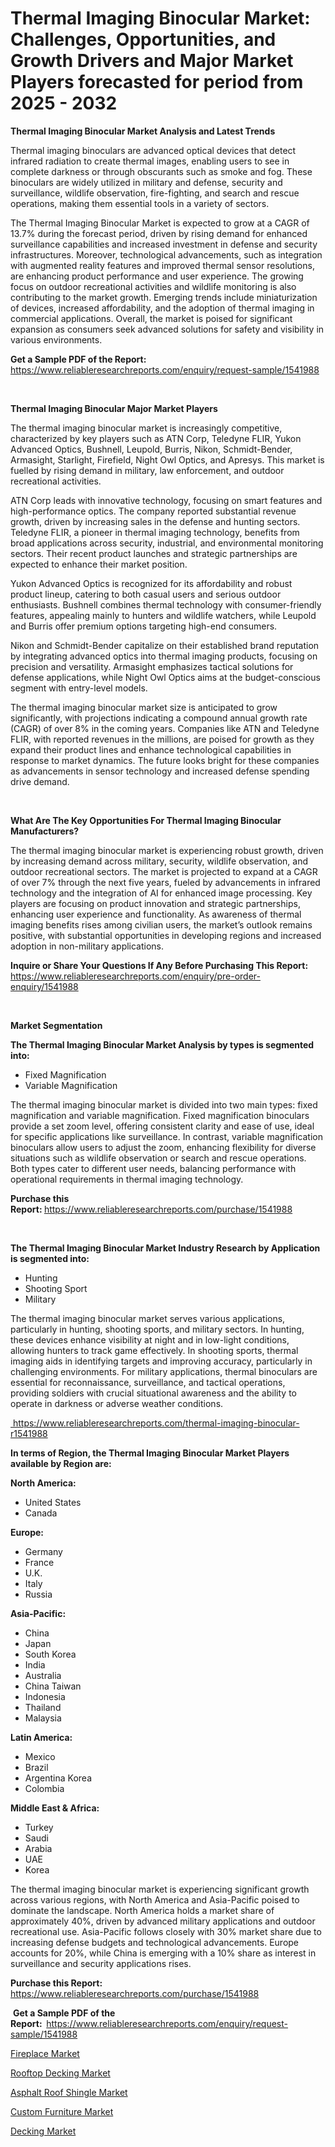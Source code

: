 <p><h1>Thermal Imaging Binocular Market: Challenges, Opportunities, and Growth Drivers and Major Market Players forecasted for period from 2025 - 2032</h1></p><p><strong>Thermal Imaging Binocular Market Analysis and Latest Trends</strong></p>
<p><p>Thermal imaging binoculars are advanced optical devices that detect infrared radiation to create thermal images, enabling users to see in complete darkness or through obscurants such as smoke and fog. These binoculars are widely utilized in military and defense, security and surveillance, wildlife observation, fire-fighting, and search and rescue operations, making them essential tools in a variety of sectors. </p><p>The Thermal Imaging Binocular Market is expected to grow at a CAGR of 13.7% during the forecast period, driven by rising demand for enhanced surveillance capabilities and increased investment in defense and security infrastructures. Moreover, technological advancements, such as integration with augmented reality features and improved thermal sensor resolutions, are enhancing product performance and user experience. The growing focus on outdoor recreational activities and wildlife monitoring is also contributing to the market growth. Emerging trends include miniaturization of devices, increased affordability, and the adoption of thermal imaging in commercial applications. Overall, the market is poised for significant expansion as consumers seek advanced solutions for safety and visibility in various environments.</p></p>
<p><strong>Get a Sample PDF of the Report:&nbsp;</strong> <a href="https://www.reliableresearchreports.com/enquiry/request-sample/1541988?utm_campaign=13&utm_medium=2&utm_source=Github&utm_content=ia&utm_term=08022025&utm_id=thermal-imaging-binocular">https://www.reliableresearchreports.com/enquiry/request-sample/1541988</a></p>
<p>&nbsp;</p>
<p><strong>Thermal Imaging Binocular Major Market Players</strong></p>
<p><p>The thermal imaging binocular market is increasingly competitive, characterized by key players such as ATN Corp, Teledyne FLIR, Yukon Advanced Optics, Bushnell, Leupold, Burris, Nikon, Schmidt-Bender, Armasight, Starlight, Firefield, Night Owl Optics, and Apresys. This market is fuelled by rising demand in military, law enforcement, and outdoor recreational activities.</p><p>ATN Corp leads with innovative technology, focusing on smart features and high-performance optics. The company reported substantial revenue growth, driven by increasing sales in the defense and hunting sectors. Teledyne FLIR, a pioneer in thermal imaging technology, benefits from broad applications across security, industrial, and environmental monitoring sectors. Their recent product launches and strategic partnerships are expected to enhance their market position.</p><p>Yukon Advanced Optics is recognized for its affordability and robust product lineup, catering to both casual users and serious outdoor enthusiasts. Bushnell combines thermal technology with consumer-friendly features, appealing mainly to hunters and wildlife watchers, while Leupold and Burris offer premium options targeting high-end consumers.</p><p>Nikon and Schmidt-Bender capitalize on their established brand reputation by integrating advanced optics into thermal imaging products, focusing on precision and versatility. Armasight emphasizes tactical solutions for defense applications, while Night Owl Optics aims at the budget-conscious segment with entry-level models.</p><p>The thermal imaging binocular market size is anticipated to grow significantly, with projections indicating a compound annual growth rate (CAGR) of over 8% in the coming years. Companies like ATN and Teledyne FLIR, with reported revenues in the millions, are poised for growth as they expand their product lines and enhance technological capabilities in response to market dynamics. The future looks bright for these companies as advancements in sensor technology and increased defense spending drive demand.</p></p>
<p>&nbsp;</p>
<p><strong>What Are The Key Opportunities For Thermal Imaging Binocular Manufacturers?</strong></p>
<p><p>The thermal imaging binocular market is experiencing robust growth, driven by increasing demand across military, security, wildlife observation, and outdoor recreational sectors. The market is projected to expand at a CAGR of over 7% through the next five years, fueled by advancements in infrared technology and the integration of AI for enhanced image processing. Key players are focusing on product innovation and strategic partnerships, enhancing user experience and functionality. As awareness of thermal imaging benefits rises among civilian users, the market’s outlook remains positive, with substantial opportunities in developing regions and increased adoption in non-military applications.</p></p>
<p><strong>Inquire or Share Your Questions If Any Before Purchasing This Report:</strong> <a href="https://www.reliableresearchreports.com/enquiry/pre-order-enquiry/1541988?utm_campaign=13&utm_medium=2&utm_source=Github&utm_content=ia&utm_term=08022025&utm_id=thermal-imaging-binocular">https://www.reliableresearchreports.com/enquiry/pre-order-enquiry/1541988</a></p>
<p>&nbsp;</p>
<p><strong>Market Segmentation</strong></p>
<p><strong>The Thermal Imaging Binocular Market Analysis by types is segmented into:</strong></p>
<p><ul><li>Fixed Magnification</li><li>Variable Magnification</li></ul></p>
<p><p>The thermal imaging binocular market is divided into two main types: fixed magnification and variable magnification. Fixed magnification binoculars provide a set zoom level, offering consistent clarity and ease of use, ideal for specific applications like surveillance. In contrast, variable magnification binoculars allow users to adjust the zoom, enhancing flexibility for diverse situations such as wildlife observation or search and rescue operations. Both types cater to different user needs, balancing performance with operational requirements in thermal imaging technology.</p></p>
<p><strong>Purchase this Report:&nbsp;</strong><a href="https://www.reliableresearchreports.com/purchase/1541988?utm_campaign=13&utm_medium=2&utm_source=Github&utm_content=ia&utm_term=08022025&utm_id=thermal-imaging-binocular">https://www.reliableresearchreports.com/purchase/1541988</a></p>
<p>&nbsp;</p>
<p><strong>The Thermal Imaging Binocular Market Industry Research by Application is segmented into:</strong></p>
<p><ul><li>Hunting</li><li>Shooting Sport</li><li>Military</li></ul></p>
<p><p>The thermal imaging binocular market serves various applications, particularly in hunting, shooting sports, and military sectors. In hunting, these devices enhance visibility at night and in low-light conditions, allowing hunters to track game effectively. In shooting sports, thermal imaging aids in identifying targets and improving accuracy, particularly in challenging environments. For military applications, thermal binoculars are essential for reconnaissance, surveillance, and tactical operations, providing soldiers with crucial situational awareness and the ability to operate in darkness or adverse weather conditions.</p></p>
<p><a href="https://www.reliableresearchreports.com/thermal-imaging-binocular-r1541988?utm_campaign=13&utm_medium=2&utm_source=Github&utm_content=ia&utm_term=08022025&utm_id=thermal-imaging-binocular">&nbsp;https://www.reliableresearchreports.com/thermal-imaging-binocular-r1541988</a></p>
<p><strong>In terms of Region, the Thermal Imaging Binocular Market Players available by Region are:</strong></p>
<p>
    <p> <strong> North America: </strong>
        <ul>
            <li>United States</li>
            <li>Canada</li>
        </ul>
        </p> 
    <p> <strong> Europe: </strong>
        <ul>
            <li>Germany</li>
            <li>France</li>
            <li>U.K.</li>
            <li>Italy</li>
            <li>Russia</li>
        </ul>
        </p> 
    <p> <strong> Asia-Pacific: </strong>
        <ul>
            <li>China</li>
            <li>Japan</li>
            <li>South Korea</li>
            <li>India</li>
            <li>Australia</li>
            <li>China Taiwan</li>
            <li>Indonesia</li>
            <li>Thailand</li>
            <li>Malaysia</li>
        </ul>
        </p> 
    <p> <strong> Latin America: </strong>
        <ul>
            <li>Mexico</li>
            <li>Brazil</li>
            <li>Argentina Korea</li>
            <li>Colombia</li>
        </ul>
        </p> 
    <p> <strong> Middle East & Africa: </strong>
        <ul>
            <li>Turkey</li>
            <li>Saudi</li>
            <li>Arabia</li>
            <li>UAE</li>
            <li>Korea</li>
        </ul>
    </p>
    </p>
<p><p>The thermal imaging binocular market is experiencing significant growth across various regions, with North America and Asia-Pacific poised to dominate the landscape. North America holds a market share of approximately 40%, driven by advanced military applications and outdoor recreational use. Asia-Pacific follows closely with 30% market share due to increasing defense budgets and technological advancements. Europe accounts for 20%, while China is emerging with a 10% share as interest in surveillance and security applications rises.</p></p>
<p><strong>Purchase this Report: </strong><a href="https://www.reliableresearchreports.com/purchase/1541988?utm_campaign=13&utm_medium=2&utm_source=Github&utm_content=ia&utm_term=08022025&utm_id=thermal-imaging-binocular">https://www.reliableresearchreports.com/purchase/1541988</a></p>
<p>&nbsp;<strong>Get a Sample PDF of the Report:&nbsp;&nbsp;</strong><a href="https://www.reliableresearchreports.com/enquiry/request-sample/1541988?utm_campaign=13&utm_medium=2&utm_source=Github&utm_content=ia&utm_term=08022025&utm_id=thermal-imaging-binocular">https://www.reliableresearchreports.com/enquiry/request-sample/1541988</a></p>
<p><strong></strong></p>
<p><p><a href="https://github.com/abantolemox08/Market-Research-Report-List-1/blob/main/fireplace-market.md?utm_campaign=13&utm_medium=2&utm_source=Github&utm_content=ia&utm_term=08022025&utm_id=thermal-imaging-binocular">Fireplace Market</a></p><p><a href="https://github.com/njockebogris/Market-Research-Report-List-1/blob/main/rooftop-decking-market.md?utm_campaign=13&utm_medium=2&utm_source=Github&utm_content=ia&utm_term=08022025&utm_id=thermal-imaging-binocular">Rooftop Decking Market</a></p><p><a href="https://github.com/peddicehle/Market-Research-Report-List-1/blob/main/asphalt-roof-shingle-market.md?utm_campaign=13&utm_medium=2&utm_source=Github&utm_content=ia&utm_term=08022025&utm_id=thermal-imaging-binocular">Asphalt Roof Shingle Market</a></p><p><a href="https://github.com/popupioo/Market-Research-Report-List-1/blob/main/custom-furniture-market.md?utm_campaign=13&utm_medium=2&utm_source=Github&utm_content=ia&utm_term=08022025&utm_id=thermal-imaging-binocular">Custom Furniture Market</a></p><p><a href="https://github.com/ahmalaloanne/Market-Research-Report-List-1/blob/main/decking-market.md?utm_campaign=13&utm_medium=2&utm_source=Github&utm_content=ia&utm_term=08022025&utm_id=thermal-imaging-binocular">Decking Market</a></p></p>